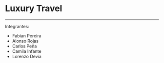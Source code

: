 # Luxury Travel 

---

Integrantes: 
- Fabian Pereira
- Alonso Rojas
- Carlos Peña
- Camila Infante
- Lorenzo Devia
